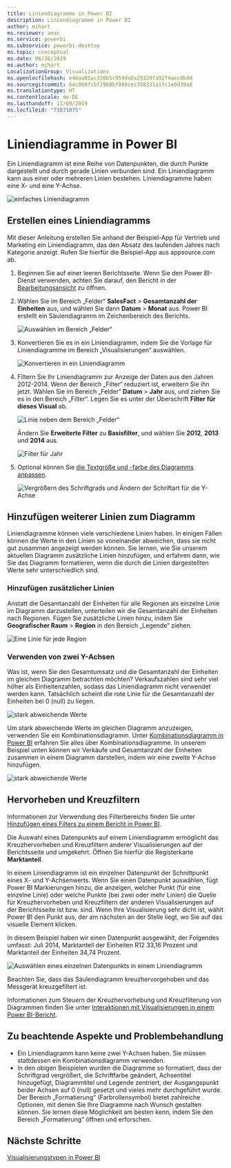 ```yaml
---
title: Liniendiagramme in Power BI
description: Liniendiagramme in Power BI
author: mihart
ms.reviewer: amac
ms.service: powerbi
ms.subservice: powerbi-desktop
ms.topic: conceptual
ms.date: 06/26/2019
ms.author: mihart
LocalizationGroup: Visualizations
ms.openlocfilehash: e46aa05ac326b5c959da8a29329fa92f4aec0b4d
ms.sourcegitcommit: 64c860fcbf2969bf089cec358331a1fc1e0d39a8
ms.translationtype: HT
ms.contentlocale: de-DE
ms.lasthandoff: 11/09/2019
ms.locfileid: "73871075"
---
```

# <a name="line-charts-in-power-bi"></a>Liniendiagramme in Power BI
Ein Liniendiagramm ist eine Reihe von Datenpunkten, die durch Punkte dargestellt und durch gerade Linien verbunden sind. Ein Liniendiagramm kann aus einer oder mehreren Linien bestehen. Liniendiagramme haben eine X- und eine Y-Achse. 

![einfaches Liniendiagramm](media/power-bi-line-charts/power-bi-line.png)

## <a name="create-a-line-chart"></a>Erstellen eines Liniendiagramms
Mit dieser Anleitung erstellen Sie anhand der Beispiel-App für Vertrieb und Marketing ein Liniendiagramm, das den Absatz des laufenden Jahres nach Kategorie anzeigt. Rufen Sie hierfür die Beispiel-App aus appsource.com ab.

1. Beginnen Sie auf einer leeren Berichtsseite. Wenn Sie den Power BI-Dienst verwenden, achten Sie darauf, den Bericht in der [Bearbeitungsansicht](../service-interact-with-a-report-in-editing-view.md) zu öffnen.

2. Wählen Sie im Bereich „Felder“ **SalesFact** \> **Gesamtanzahl der Einheiten** aus, und wählen Sie dann **Datum** > **Monat** aus.  Power BI erstellt ein Säulendiagramm im Zeichenbereich des Berichts.

    ![Auswählen im Bereich „Felder“](media/power-bi-line-charts/power-bi-step1.png)

4. Konvertieren Sie es in ein Liniendiagramm, indem Sie die Vorlage für Liniendiagramme im Bereich „Visualisierungen“ auswählen. 

    ![Konvertieren in ein Liniendiagramm](media/power-bi-line-charts/power-bi-convert-to-line.png)
   

4. Filtern Sie Ihr Liniendiagramm zur Anzeige der Daten aus den Jahren 2012-2014. Wenn der Bereich „Filter“ reduziert ist, erweitern Sie ihn jetzt. Wählen Sie im Bereich „Felder“ **Datum** \> **Jahr** aus, und ziehen Sie es in den Bereich „Filter“. Legen Sie es unter der Überschrift **Filter für dieses Visual**  ab. 
     
    ![Linie neben dem Bereich „Felder“](media/power-bi-line-charts/power-bi-year-filter.png)

    Ändern Sie **Erweiterte Filter** zu **Basisfilter**, und wählen Sie **2012**, **2013** und **2014** aus.

    ![Filter für Jahr](media/power-bi-line-charts/power-bi-filter-year.png)

6. Optional können Sie [die Textgröße und -farbe des Diagramms anpassen](power-bi-visualization-customize-title-background-and-legend.md). 

    ![Vergrößern des Schriftgrads und Ändern der Schriftart für die Y-Achse](media/power-bi-line-charts/power-bi-line-3years.png)

## <a name="add-additional-lines-to-the-chart"></a>Hinzufügen weiterer Linien zum Diagramm
Liniendiagramme können viele verschiedene Linien haben. In einigen Fällen können die Werte in den Linien so voneinander abweichen, dass sie nicht gut zusammen angezeigt werden können. Sie lernen, wie Sie unserem aktuellen Diagramm zusätzliche Linien hinzufügen, und erfahren dann, wie Sie das Diagramm formatieren, wenn die durch die Linien dargestellten Werte sehr unterschiedlich sind. 

### <a name="add-additional-lines"></a>Hinzufügen zusätzlicher Linien
Anstatt die Gesamtanzahl der Einheiten für alle Regionen als einzelne Linie im Diagramm darzustellen, unterteilen wir die Gesamtanzahl der Einheiten nach Regionen. Fügen Sie zusätzliche Linien hinzu, indem Sie **Geografischer Raum** > **Region** in den Bereich „Legende“ ziehen.

   ![Eine Linie für jede Region](media/power-bi-line-charts/power-bi-line-regions.png)


### <a name="use-two-y-axes"></a>Verwenden von zwei Y-Achsen
Was ist, wenn Sie den Gesamtumsatz und die Gesamtanzahl der Einheiten im gleichen Diagramm betrachten möchten? Verkaufszahlen sind sehr viel höher als Einheitenzahlen, sodass das Liniendiagramm nicht verwendet werden kann. Tatsächlich scheint die rote Linie für die Gesamtanzahl der Einheiten bei 0 (null) zu liegen.

   ![stark abweichende Werte](media/power-bi-line-charts/power-bi-diverging.png)

Um stark abweichende Werte im gleichen Diagramm anzuzeigen, verwenden Sie ein Kombinationsdiagramm. Unter [Kombinationsdiagramm in Power BI](power-bi-visualization-combo-chart.md) erfahren Sie alles über Kombinationsdiagramme. In unserem Beispiel unten können wir Verkäufe und Gesamtanzahl der Einheiten zusammen in einem Diagramm darstellen, indem wir eine zweite Y-Achse hinzufügen. 

   ![stark abweichende Werte](media/power-bi-line-charts/power-bi-dual-axes.png)

## <a name="highlighting-and-cross-filtering"></a>Hervorheben und Kreuzfiltern
Informationen zur Verwendung des Filterbereichs finden Sie unter [Hinzufügen eines Filters zu einem Bericht in Power BI](../power-bi-report-add-filter.md).

Die Auswahl eines Datenpunkts auf einem Liniendiagramm ermöglicht das Kreuzhervorheben und Kreuzfiltern anderer Visualisierungen auf der Berichtsseite und umgekehrt. Öffnen Sie hierfür die Registerkarte **Marktanteil**.  

In einem Liniendiagramm ist ein einzelner Datenpunkt der Schnittpunkt eines X- und Y-Achsenwerts. Wenn Sie einen Datenpunkt auswählen, fügt Power BI Markierungen hinzu, die anzeigen, welcher Punkt (für eine einzelne Linie) oder welche Punkte (bei zwei oder mehr Linien) die Quelle für Kreuzhervorheben und Kreuzfiltern der anderen Visualisierungen auf der Berichtsseite ist bzw. sind. Wenn Ihre Visualisierung sehr dicht ist, wählt Power BI den Punkt aus, der am nächsten an der Stelle liegt, wo Sie auf das visuelle Element klicken.

In diesem Beispiel haben wir einen Datenpunkt ausgewählt, der Folgendes umfasst: Juli 2014, Marktanteil der Einheiten R12 33,16 Prozent und Marktanteil der Einheiten 34,74 Prozent.

![Auswählen eines einzelnen Datenpunkts in einem Liniendiagramm](media/power-bi-line-charts/power-bi-single-select.png)

Beachten Sie, dass das Säulendiagramm kreuzhervorgehoben und das Messgerät kreuzgefiltert ist.

Informationen zum Steuern der Kreuzhervorhebung und Kreuzfilterung von Diagrammen finden Sie unter [Interaktionen mit Visualisierungen in einem Power BI-Bericht](../service-reports-visual-interactions.md).

## <a name="considerations-and-troubleshooting"></a>Zu beachtende Aspekte und Problembehandlung
* Ein Liniendiagramm kann keine zwei Y-Achsen haben.  Sie müssen stattdessen ein Kombinationsdiagramm verwenden.
* In den obigen Beispielen wurden die Diagramme so formatiert, dass der Schriftgrad vergrößert, die Schriftfarbe geändert, Achsentitel hinzugefügt, Diagrammtitel und Legende zentriert, der Ausgangspunkt beider Achsen auf 0 (null) gesetzt und vieles mehr durchgeführt wurde. Der Bereich „Formatierung“ (Farbrollensymbol) bietet zahlreiche Optionen, mit denen Sie Ihre Diagramme nach Wunsch gestalten können. Sie lernen diese Möglichkeit am besten kenn, indem Sie den Bereich „Formatierung“ öffnen und erforschen.

## <a name="next-steps"></a>Nächste Schritte

[Visualisierungstypen in Power BI](power-bi-visualization-types-for-reports-and-q-and-a.md)


